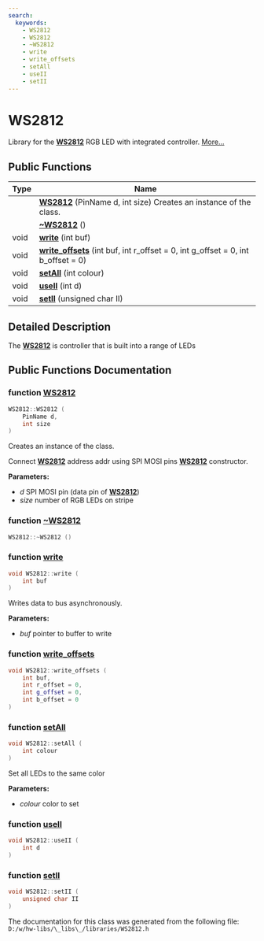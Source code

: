 ```yaml
---
search:
  keywords:
    - WS2812
    - WS2812
    - ~WS2812
    - write
    - write_offsets
    - setAll
    - useII
    - setII
---
```


# WS2812

Library for the [**WS2812**](ws2812.md) RGB LED with integrated controller. [More...](ws2812.md#detailed-description)

## Public Functions

| Type | Name |
| --- | --- |
|  | [**WS2812**](ws2812.md#1a66f401813e323c32f2a2faee95ad0ac8) \(PinName d, int size\)  Creates an instance of the class. |
|  | [**~WS2812**](ws2812.md#1a58973dedd9cbc5c3fd3397f07f9a720f) \(\) |
| void | [**write**](ws2812.md#1ab85d6a78bc51929dac48db05f6bc68d4) \(int buf\) |
| void | [**write\_offsets**](ws2812.md#1a578fd0b278445bd6f84e260a69b18a68) \(int buf, int r\_offset = 0, int g\_offset = 0, int b\_offset = 0\) |
| void | [**setAll**](ws2812.md#1a49eb3ad0ca20b705915315b295e20702) \(int colour\) |
| void | [**useII**](ws2812.md#1a0538d36939ccfe9cf0e2fb5a2568ca93) \(int d\) |
| void | [**setII**](ws2812.md#1a8b6491617f9beb271d6d5c56ba384fb6) \(unsigned char II\) |

## Detailed Description

The [**WS2812**](ws2812.md) is controller that is built into a range of LEDs

## Public Functions Documentation

### function [WS2812](ws2812.md#1a66f401813e323c32f2a2faee95ad0ac8)

```cpp
WS2812::WS2812 (
    PinName d,
    int size
)
```

Creates an instance of the class.

Connect [**WS2812**](ws2812.md) address addr using SPI MOSI pins [**WS2812**](ws2812.md) constructor.

**Parameters:**

* _d_ SPI MOSI pin \(data pin of [**WS2812**](ws2812.md)\) 
* _size_ number of RGB LEDs on stripe 

### function [~WS2812](ws2812.md#1a58973dedd9cbc5c3fd3397f07f9a720f)

```cpp
WS2812::~WS2812 ()
```

### function [write](ws2812.md#1ab85d6a78bc51929dac48db05f6bc68d4)

```cpp
void WS2812::write (
    int buf
)
```

Writes data to bus asynchronously.

**Parameters:**

* _buf_ pointer to buffer to write 

### function [write\_offsets](ws2812.md#1a578fd0b278445bd6f84e260a69b18a68)

```cpp
void WS2812::write_offsets (
    int buf,
    int r_offset = 0,
    int g_offset = 0,
    int b_offset = 0
)
```

### function [setAll](ws2812.md#1a49eb3ad0ca20b705915315b295e20702)

```cpp
void WS2812::setAll (
    int colour
)
```

Set all LEDs to the same color

**Parameters:**

* _colour_ color to set 

### function [useII](ws2812.md#1a0538d36939ccfe9cf0e2fb5a2568ca93)

```cpp
void WS2812::useII (
    int d
)
```

### function [setII](ws2812.md#1a8b6491617f9beb271d6d5c56ba384fb6)

```cpp
void WS2812::setII (
    unsigned char II
)
```

The documentation for this class was generated from the following file: `D:/w/hw-libs/\_libs\_/libraries/WS2812.h`

